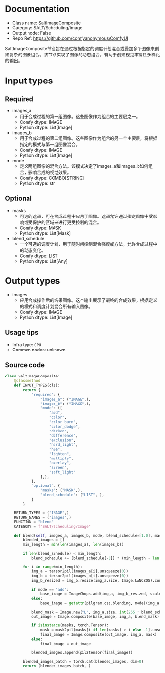 
# Documentation
- Class name: SaltImageComposite
- Category: SALT/Scheduling/Image
- Output node: False
- Repo Ref: https://github.com/comfyanonymous/ComfyUI

SaltImageComposite节点旨在通过根据指定的调度计划混合或叠加多个图像来创建复杂的图像组合。该节点实现了图像的动态组合，有助于创建视觉丰富且多样化的输出。

# Input types
## Required
- images_a
    - 用于合成过程的第一组图像。这些图像作为组合的主要层之一。
    - Comfy dtype: IMAGE
    - Python dtype: List[Image]
- images_b
    - 用于合成过程的第二组图像。这些图像作为组合的另一个主要层，将根据指定的模式与第一组图像混合。
    - Comfy dtype: IMAGE
    - Python dtype: List[Image]
- mode
    - 定义两组图像的混合方法。该模式决定了images_a和images_b如何组合，影响合成的视觉效果。
    - Comfy dtype: COMBO[STRING]
    - Python dtype: str

## Optional
- masks
    - 可选的遮罩，可在合成过程中应用于图像。遮罩允许通过指定图像中受影响或受保护的区域来进行更受控制的混合。
    - Comfy dtype: MASK
    - Python dtype: List[Mask]
- blend_schedule
    - 一个可选的调度计划，用于随时间控制混合强度或方法，允许合成过程中的动态变化。
    - Comfy dtype: LIST
    - Python dtype: List[Any]

# Output types
- images
    - 应用合成操作后的结果图像。这个输出展示了最终的合成效果，根据定义的模式和调度计划混合所有输入图像。
    - Comfy dtype: IMAGE
    - Python dtype: List[Image]


## Usage tips
- Infra type: `CPU`
- Common nodes: unknown


## Source code
```python
class SaltImageComposite:
    @classmethod
    def INPUT_TYPES(cls):
        return {
            "required": {
                "images_a": ("IMAGE",),
                "images_b": ("IMAGE",),
                "mode": ([
                    "add",
                    "color",
                    "color_burn",
                    "color_dodge",
                    "darken",
                    "difference",
                    "exclusion",
                    "hard_light",
                    "hue",
                    "lighten",
                    "multiply",
                    "overlay",
                    "screen",
                    "soft_light"
                ],),
            },
            "optional": {
                "masks": ("MASK",),
                "blend_schedule": ("LIST", ),
            }
        }

    RETURN_TYPES = ("IMAGE",)
    RETURN_NAMES = ("images",)
    FUNCTION = "blend"
    CATEGORY = f"SALT/Scheduling/Image"

    def blend(self, images_a, images_b, mode, blend_schedule=[1.0], masks=None):
        blended_images = []
        min_length = min(len(images_a), len(images_b))

        if len(blend_schedule) < min_length:
            blend_schedule += [blend_schedule[-1]] * (min_length - len(blend_schedule))

        for i in range(min_length):
            img_a = tensor2pil(images_a[i].unsqueeze(0))
            img_b = tensor2pil(images_b[i].unsqueeze(0))
            img_b_resized = img_b.resize(img_a.size, Image.LANCZOS).convert(img_a.mode)

            if mode == "add":
                base_image = ImageChops.add(img_a, img_b_resized, scale=2.0, offset=int(255 * (1 - blend_schedule[i])))
            else:
                base_image = getattr(pilgram.css.blending, mode)(img_a, img_b_resized)

            blend_mask = Image.new("L", img_a.size, int(255 * blend_schedule[i]))
            out_image = Image.composite(base_image, img_a, blend_mask)

            if isinstance(masks, torch.Tensor):
                mask = mask2pil(masks[i if len(masks) > i else -1].unsqueeze(0)).resize(img_a.size, Image.LANCZOS).convert("L")
                final_image = Image.composite(out_image, img_a, mask)
            else:
                final_image = out_image

            blended_images.append(pil2tensor(final_image))

        blended_images_batch = torch.cat(blended_images, dim=0)
        return (blended_images_batch, )

```
